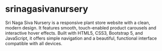 # srinagasivanursery
Sri Naga Siva Nursery is a responsive plant store website with a clean, modern design. It features smooth, touch-enabled product carousels and interactive hover effects. Built with HTML5, CSS3, Bootstrap 5, and JavaScript, it offers simple navigation and a beautiful, functional interface compatible with all devices.
